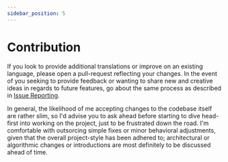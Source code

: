 ```yaml
---
sidebar_position: 5
---
```


# Contribution

If you look to provide additional translations or improve on an existing language, please open a pull-request reflecting your changes. In the event of you seeking to provide feedback or wanting to share new and creative ideas in regards to future features, go about the same process as described in [Issue Reporting](/issue-reporting).

In general, the likelihood of me accepting changes to the codebase itself are rather slim, so I'd advise you to ask ahead before starting to dive head-first into working on the project, just to be frustrated down the road. I'm comfortable with outsorcing simple fixes or minor behavioral adjustments, given that the overall project-style has been adhered to; architectural or algorithmic changes or introductions are most definitely to be discussed ahead of time.
